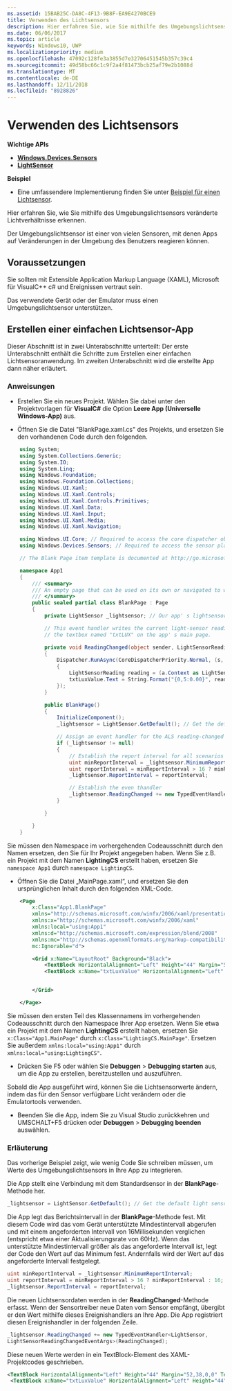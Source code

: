 ```yaml
---
ms.assetid: 15BAB25C-DA8C-4F13-9B8F-EA9E4270BCE9
title: Verwenden des Lichtsensors
description: Hier erfahren Sie, wie Sie mithilfe des Umgebungslichtsensors veränderte Lichtverhältnisse erkennen.
ms.date: 06/06/2017
ms.topic: article
keywords: Windows10, UWP
ms.localizationpriority: medium
ms.openlocfilehash: 47092c128fe3a3855d7e32706451545b357c39c4
ms.sourcegitcommit: 49d58bc66c1c9f2a4f81473bcb25af79e2b1088d
ms.translationtype: MT
ms.contentlocale: de-DE
ms.lasthandoff: 12/11/2018
ms.locfileid: "8928826"
---
```

# <a name="use-the-light-sensor"></a>Verwenden des Lichtsensors


**Wichtige APIs**

-   [**Windows.Devices.Sensors**](https://msdn.microsoft.com/library/windows/apps/BR206408)
-   [**LightSensor**](https://msdn.microsoft.com/library/windows/apps/BR225790)

**Beispiel**

-   Eine umfassendere Implementierung finden Sie unter [Beispiel für einen Lichtsensor](https://github.com/Microsoft/Windows-universal-samples/tree/master/Samples/LightSensor).

Hier erfahren Sie, wie Sie mithilfe des Umgebungslichtsensors veränderte Lichtverhältnisse erkennen.

Der Umgebungslichtsensor ist einer von vielen Sensoren, mit denen Apps auf Veränderungen in der Umgebung des Benutzers reagieren können.

## <a name="prerequisites"></a>Voraussetzungen

Sie sollten mit Extensible Application Markup Language (XAML), Microsoft für VisualC++ c# und Ereignissen vertraut sein.

Das verwendete Gerät oder der Emulator muss einen Umgebungslichtsensor unterstützen.

## <a name="create-a-simple-light-sensor-app"></a>Erstellen einer einfachen Lichtsensor-App

Dieser Abschnitt ist in zwei Unterabschnitte unterteilt: Der erste Unterabschnitt enthält die Schritte zum Erstellen einer einfachen Lichtsensoranwendung. Im zweiten Unterabschnitt wird die erstellte App dann näher erläutert.

###  <a name="instructions"></a>Anweisungen

-   Erstellen Sie ein neues Projekt. Wählen Sie dabei unter den Projektvorlagen für **VisualC#** die Option **Leere App (Universelle Windows-App)** aus.

-   Öffnen Sie die Datei "BlankPage.xaml.cs" des Projekts, und ersetzen Sie den vorhandenen Code durch den folgenden.

```csharp
    using System;
    using System.Collections.Generic;
    using System.IO;
    using System.Linq;
    using Windows.Foundation;
    using Windows.Foundation.Collections;
    using Windows.UI.Xaml;
    using Windows.UI.Xaml.Controls;
    using Windows.UI.Xaml.Controls.Primitives;
    using Windows.UI.Xaml.Data;
    using Windows.UI.Xaml.Input;
    using Windows.UI.Xaml.Media;
    using Windows.UI.Xaml.Navigation;

    using Windows.UI.Core; // Required to access the core dispatcher object
    using Windows.Devices.Sensors; // Required to access the sensor platform and the ALS

    // The Blank Page item template is documented at http://go.microsoft.com/fwlink/p/?linkid=234238

    namespace App1
    {
        /// <summary>
        /// An empty page that can be used on its own or navigated to within a Frame.
        /// </summary>
        public sealed partial class BlankPage : Page
        {
            private LightSensor _lightsensor; // Our app' s lightsensor object

            // This event handler writes the current light-sensor reading to
            // the textbox named "txtLUX" on the app' s main page.

            private void ReadingChanged(object sender, LightSensorReadingChangedEventArgs e)
            {
                Dispatcher.RunAsync(CoreDispatcherPriority.Normal, (s, a) =>
                {
                    LightSensorReading reading = (a.Context as LightSensorReadingChangedEventArgs).Reading;
                    txtLuxValue.Text = String.Format("{0,5:0.00}", reading.IlluminanceInLux);
                });
            }

            public BlankPage()
            {
                InitializeComponent();
                _lightsensor = LightSensor.GetDefault(); // Get the default light sensor object

                // Assign an event handler for the ALS reading-changed event
                if (_lightsensor != null)
                {
                    // Establish the report interval for all scenarios
                    uint minReportInterval = _lightsensor.MinimumReportInterval;
                    uint reportInterval = minReportInterval > 16 ? minReportInterval : 16;
                    _lightsensor.ReportInterval = reportInterval;

                    // Establish the even thandler
                    _lightsensor.ReadingChanged += new TypedEventHandler<LightSensor, LightSensorReadingChangedEventArgs>(ReadingChanged);
                }

            }

        }
    }
```

Sie müssen den Namespace im vorhergehenden Codeausschnitt durch den Namen ersetzen, den Sie für Ihr Projekt angegeben haben. Wenn Sie z.B. ein Projekt mit dem Namen **LightingCS** erstellt haben, ersetzen Sie `namespace App1` durch `namespace LightingCS`.

-   Öffnen Sie die Datei „MainPage.xaml“, und ersetzen Sie den ursprünglichen Inhalt durch den folgenden XML-Code.

```xml
    <Page
        x:Class="App1.BlankPage"
        xmlns="http://schemas.microsoft.com/winfx/2006/xaml/presentation"
        xmlns:x="http://schemas.microsoft.com/winfx/2006/xaml"
        xmlns:local="using:App1"
        xmlns:d="http://schemas.microsoft.com/expression/blend/2008"
        xmlns:mc="http://schemas.openxmlformats.org/markup-compatibility/2006"
        mc:Ignorable="d">

        <Grid x:Name="LayoutRoot" Background="Black">
            <TextBlock HorizontalAlignment="Left" Height="44" Margin="52,38,0,0" TextWrapping="Wrap" Text="LUX Reading" VerticalAlignment="Top" Width="150"/>
            <TextBlock x:Name="txtLuxValue" HorizontalAlignment="Left" Height="44" Margin="224,38,0,0" TextWrapping="Wrap" Text="TextBlock" VerticalAlignment="Top" Width="217"/>


        </Grid>

    </Page>
```

Sie müssen den ersten Teil des Klassennamens im vorhergehenden Codeausschnitt durch den Namespace Ihrer App ersetzen. Wenn Sie etwa ein Projekt mit dem Namen **LightingCS** erstellt haben, ersetzen Sie `x:Class="App1.MainPage"` durch `x:Class="LightingCS.MainPage"`. Ersetzen Sie außerdem `xmlns:local="using:App1"` durch `xmlns:local="using:LightingCS"`.

-   Drücken Sie F5 oder wählen Sie **Debuggen** > **Debugging starten** aus, um die App zu erstellen, bereitzustellen und auszuführen.

Sobald die App ausgeführt wird, können Sie die Lichtsensorwerte ändern, indem das für den Sensor verfügbare Licht verändern oder die Emulatortools verwenden.

-   Beenden Sie die App, indem Sie zu Visual Studio zurückkehren und UMSCHALT+F5 drücken oder **Debuggen** > **Debugging beenden** auswählen.

###  <a name="explanation"></a>Erläuterung

Das vorherige Beispiel zeigt, wie wenig Code Sie schreiben müssen, um Werte des Umgebungslichtsensors in Ihre App zu integrieren.

Die App stellt eine Verbindung mit dem Standardsensor in der **BlankPage**-Methode her.

```csharp
_lightsensor = LightSensor.GetDefault(); // Get the default light sensor object
```

Die App legt das Berichtsintervall in der **BlankPage**-Methode fest. Mit diesem Code wird das vom Gerät unterstützte Mindestintervall abgerufen und mit einem angeforderten Intervall von 16Millisekunden verglichen (entspricht etwa einer Aktualisierungsrate von 60Hz). Wenn das unterstützte Mindestintervall größer als das angeforderte Intervall ist, legt der Code den Wert auf das Minimum fest. Andernfalls wird der Wert auf das angeforderte Intervall festgelegt.

```csharp
uint minReportInterval = _lightsensor.MinimumReportInterval;
uint reportInterval = minReportInterval > 16 ? minReportInterval : 16;
_lightsensor.ReportInterval = reportInterval;
```
Die neuen Lichtsensordaten werden in der **ReadingChanged**-Methode erfasst. Wenn der Sensortreiber neue Daten vom Sensor empfängt, übergibt er den Wert mithilfe dieses Ereignishandlers an Ihre App. Die App registriert diesen Ereignishandler in der folgenden Zeile.

```csharp
_lightsensor.ReadingChanged += new TypedEventHandler<LightSensor,
LightSensorReadingChangedEventArgs>(ReadingChanged);
```

Diese neuen Werte werden in ein TextBlock-Element des XAML-Projektcodes geschrieben.

```xml
<TextBlock HorizontalAlignment="Left" Height="44" Margin="52,38,0,0" TextWrapping="Wrap" Text="LUX Reading" VerticalAlignment="Top" Width="150"/>
 <TextBlock x:Name="txtLuxValue" HorizontalAlignment="Left" Height="44" Margin="224,38,0,0" TextWrapping="Wrap" Text="TextBlock" VerticalAlignment="Top" Width="217"/>
```